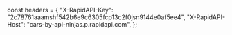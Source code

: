  const headers = {
    "X-RapidAPI-Key": "2c78761aaamshf542b6e9c6305fcp13c2f0jsn9144e0af5ee4",
    "X-RapidAPI-Host": "cars-by-api-ninjas.p.rapidapi.com",
  };